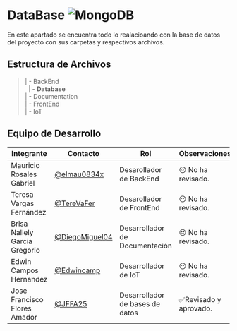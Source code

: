 # DataBase ![MongoDB](https://img.shields.io/badge/MongoDB-47A248?style=for-the-badge&logo=mongodb&logoColor=white)
En este apartado se encuentra todo lo realacioando con la base de  datos del proyecto con sus carpetas y respectivos archivos.

## Estructura de Archivos



>| - BackEnd <br>
>&nbsp;&nbsp;| - **Database**<br>
>| - Documentation<br>
>| - FrontEnd<br>
>| - IoT

## Equipo de Desarrollo

|Integrante|Contacto|Rol|Observaciones|
|------------|--------|---|---|
|Mauricio Rosales Gabriel|[@elmau0834x](https://github.com/elmau0834x)|Desarollador de BackEnd|😔 No ha revisado.|
|Teresa Vargas Fernández|[@TereVaFer](https://github.com/TereVaFer)|Desarollador de FrontEnd|😔 No ha revisado.|
|Brisa Nallely Garcia Gregorio|[@DiegoMiguel04](https://github.com/DiegoMiguel04)|Desarrollador de Documentación|😔 No ha revisado.|
|Edwin Campos Hernandez|[@Edwincamp](https://github.com/Edwincamp)|Desarrollador de IoT|😔 No ha revisado.|
|Jose Francisco Flores Amador|[@JFFA25](https://github.com/JFFA25)|Desarrollador de bases de datos|✅Revisado y aprovado.|
